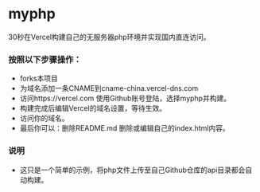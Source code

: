 # myphp
30秒在Vercel构建自己的无服务器php环境并实现国内直连访问。
### 按照以下步骤操作：
- forks本项目
- 为域名添加一条CNAME到cname-china.vercel-dns.com
- 访问https://vercel.com 使用Github账号登陆，选择myphp并构建。
- 构建完成后编辑Vercel的域名设置，等待生效。
- 访问你的域名。
- 最后你可以：删除README.md 删除或编辑自己的index.html内容。
### 说明
- 这只是一个简单的示例，将php文件上传至自己Github仓库的api目录都会自动构建。
